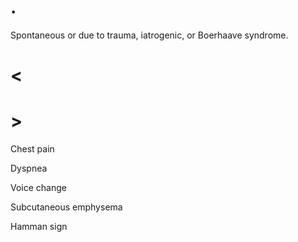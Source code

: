 # .

Spontaneous or due to trauma, iatrogenic, or Boerhaave syndrome.

# <

# >

Chest pain

Dyspnea

Voice change

Subcutaneous emphysema

Hamman sign
